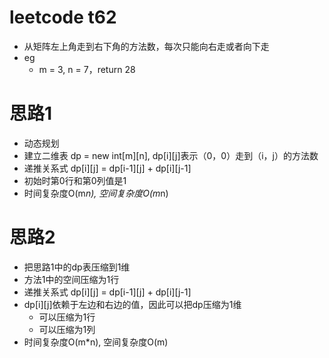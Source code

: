 # leetcode t62
- 从矩阵左上角走到右下角的方法数，每次只能向右走或者向下走
- eg
    - m = 3, n = 7，return 28

# 思路1
- 动态规划
- 建立二维表 dp = new int[m][n], dp[i][j]表示（0，0）走到（i，j）的方法数
- 递推关系式 dp[i][j] = dp[i-1][j] + dp[i][j-1]
- 初始时第0行和第0列值是1
- 时间复杂度O(m*n), 空间复杂度O(m*n)

# 思路2
- 把思路1中的dp表压缩到1维
- 方法1中的空间压缩为1行
- 递推关系式 dp[i][j] = dp[i-1][j] + dp[i][j-1]
- dp[i][j]依赖于左边和右边的值，因此可以把dp压缩为1维
    - 可以压缩为1行
    - 可以压缩为1列
- 时间复杂度O(m*n), 空间复杂度O(m)